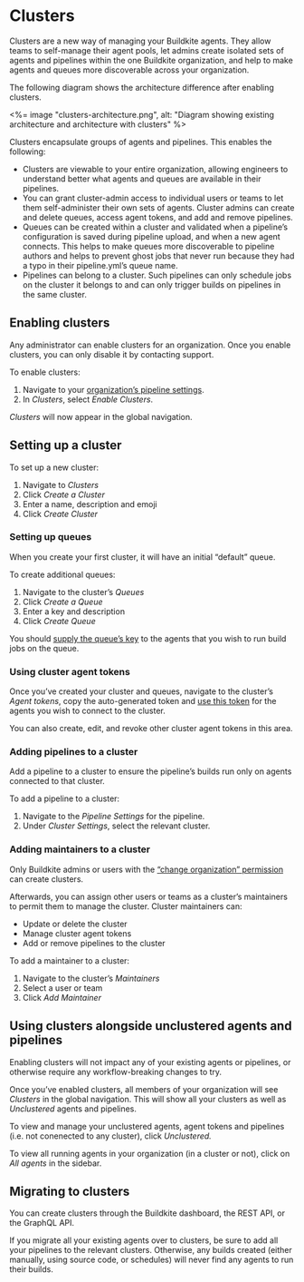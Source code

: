 # Clusters

Clusters are a new way of managing your Buildkite agents. They allow teams to self-manage their agent pools, let admins create isolated sets of agents and pipelines within the one Buildkite organization, and help to make agents and queues more discoverable across your organization.

The following diagram shows the architecture difference after enabling clusters.

<%= image "clusters-architecture.png", alt: "Diagram showing existing architecture and architecture with clusters" %>

Clusters encapsulate groups of agents and pipelines. This enables the following:

* Clusters are viewable to your entire organization, allowing engineers to understand better what agents and queues are available in their pipelines.
* You can grant cluster-admin access to individual users or teams to let them self-administer their own sets of agents. Cluster admins can create and delete queues, access agent tokens, and add and remove pipelines.
* Queues can be created within a cluster and validated when a pipeline’s configuration is saved during pipeline upload, and when a new agent connects. This helps to make queues more discoverable to pipeline authors and helps to prevent ghost jobs that never run because they had a typo in their pipeline.yml’s queue name.
* Pipelines can belong to a cluster. Such pipelines can only schedule jobs on the cluster it belongs to and can only trigger builds on pipelines in the same cluster.

## Enabling clusters

Any administrator can enable clusters for an organization. Once you enable clusters, you can only disable it by contacting support.

To enable clusters:

1. Navigate to your [organization’s pipeline settings](https://buildkite.com/organizations/~/pipeline-settings).
1. In _Clusters_, select _Enable Clusters_.

_Clusters_ will now appear in the global navigation.

## Setting up a cluster

To set up a new cluster:

1. Navigate to _Clusters_
2. Click _Create a Cluster_
3. Enter a name, description and emoji
4. Click _Create Cluster_

### Setting up queues

When you create your first cluster, it will have an initial “default” queue.

To create additional queues:

1. Navigate to the cluster’s _Queues_
2. Click _Create a Queue_
3. Enter a key and description
4. Click _Create Queue_

You should [supply the queue’s key][agent-queue-key] to the agents that you wish to run build jobs on the queue.

[agent-queue-key]: http://localhost:3000/docs/agent/v3/queues#setting-an-agents-queue

### Using cluster agent tokens

Once you’ve created your cluster and queues, navigate to the cluster’s _Agent tokens_, copy the auto-generated token and [use this token][agent-use-token] for the agents you wish to connect to the cluster.

You can also create, edit, and revoke other cluster agent tokens in this area.

[agent-use-token]: /docs/agent/v3/tokens#using-and-storing-tokens

### Adding pipelines to a cluster

Add a pipeline to a cluster to ensure the pipeline’s builds run only on agents connected to that cluster.

To add a pipeline to a cluster:

1. Navigate to the _Pipeline Settings_ for the pipeline.
1. Under _Cluster Settings_, select the relevant cluster.

### Adding maintainers to a cluster

Only Buildkite admins or users with the [“change organization” permission][permissions] can create clusters.

Afterwards, you can assign other users or teams as a cluster’s maintainers to permit them to manage the cluster. Cluster maintainers can:

* Update or delete the cluster
* Manage cluster agent tokens
* Add or remove pipelines to the cluster

To add a maintainer to a cluster:

1. Navigate to the cluster’s _Maintainers_
2. Select a user or team
3. Click _Add Maintainer_

[permissions]: /docs/pipelines/permissions

## Using clusters alongside unclustered agents and pipelines

Enabling clusters will not impact any of your existing agents or pipelines, or otherwise require any workflow-breaking changes to try.

Once you’ve enabled clusters, all members of your organization will see _Clusters_ in the global navigation. This will show all your clusters as well as _Unclustered_ agents and pipelines.

To view and manage your unclustered agents, agent tokens and pipelines (i.e. not conenected to any cluster), click _Unclustered._

To view all running agents in your organization (in a cluster or not), click on _All agents_ in the sidebar.

## Migrating to clusters

You can create clusters through the Buildkite dashboard, the REST API, or the GraphQL API.

If you migrate all your existing agents over to clusters, be sure to add all your pipelines to the relevant clusters. Otherwise, any builds created (either manually, using source code, or schedules) will never find any agents to run their builds.
